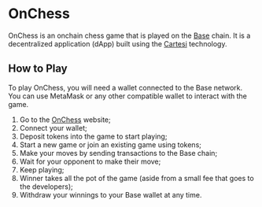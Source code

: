 # OnChess

OnChess is an onchain chess game that is played on the [Base](https://base.org) chain. It is a decentralized application (dApp) built using the [Cartesi](http://cartesi.io) technology.

## How to Play

To play OnChess, you will need a wallet connected to the Base network. You can use MetaMask or any other compatible wallet to interact with the game.

1. Go to the [OnChess](https://onchess.xyz) website;
2. Connect your wallet;
3. Deposit tokens into the game to start playing;
4. Start a new game or join an existing game using tokens;
5. Make your moves by sending transactions to the Base chain;
6. Wait for your opponent to make their move;
7. Keep playing;
8. Winner takes all the pot of the game (aside from a small fee that goes to the developers);
9. Withdraw your winnings to your Base wallet at any time.
